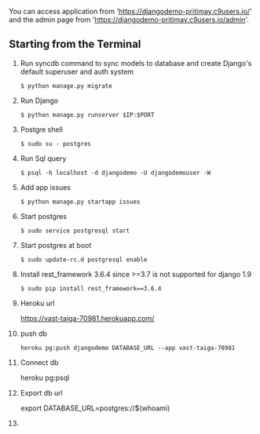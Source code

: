 You can access application from 'https://djangodemo-pritimay.c9users.io/' and the admin page from 
'https://djangodemo-pritimay.c9users.io/admin'.

## Starting from the Terminal

1) Run syncdb command to sync models to database and create Django's default superuser and auth system

    `$ python manage.py migrate`

2) Run Django

    `$ python manage.py runserver $IP:$PORT`
    
3) Postgre shell

    `$ sudo su - postgres`

4) Run Sql query

    `$ psql -h localhost -d djangodemo -U djangodemouser -W`

5) Add app issues

    `$ python manage.py startapp issues`

6) Start postgres

    `$ sudo service postgresql start`

7) Start postgres at boot

    `$ sudo update-rc.d postgresql enable`

8) Install rest_framework 3.6.4 since >=3.7 is not supported for django 1.9

    `$ sudo pip install rest_framework==3.6.4`

9) Heroku url

    https://vast-taiga-70981.herokuapp.com/

10) push db

    `heroku pg:push djangodemo DATABASE_URL --app vast-taiga-70981`

11) Connect db

    heroku pg:psql

12) Export db url

    export DATABASE_URL=postgres://$(whoami)

13) 
